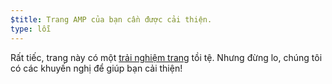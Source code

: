 ```yaml
---
$title: Trang AMP của bạn cần được cải thiện.
type: lỗi
---
```


Rất tiếc, trang này có một [trải nghiệm trang](https://developers.google.com/search/docs/guides/page-experience) tồi tệ. Nhưng đừng lo, chúng tôi có các khuyến nghị để giúp bạn cải thiện!
